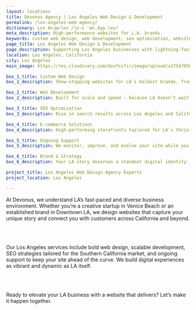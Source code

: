 ```yaml
---
layout: locations
title: Devonus Agency | Los Angeles Web Design & Development
permalink: /los-angeles-web-agency/
dictionary: Los An‧ge‧les /lɑːs ˈæn.dʒə.ləs/
meta_description: High-performance websites for L.A. brands.
keywords: custom web design, web development, seo optimization, website maintenance, los angeles web design, los angeles california
page_title: Los Angeles Web Design & Development
page_description: Supporting Los Angeles businesses with lightning-fast, design-forward websites.
location: Los Angeles, California
city: Los Angeles
main_image: https://res.cloudinary.com/dvufsifir/image/upload/v1754765658/los-angeles_z8fw6k.webp

box_1_title: Custom Web Design
box_1_description: Show-stopping websites for LA’s boldest brands, from influencers to institutions.

box_2_title: Web Development
box_2_description: Built for scale and speed — because LA doesn’t wait.

box_3_title: SEO Optimization
box_3_description: Rise in search results across Los Angeles and California with strategic, data-driven SEO.

box_4_title: E-commerce Solutions
box_4_description: High-performing storefronts tailored for LA’s thriving online economy.

box_5_title: Ongoing Support
box_5_description: We monitor, improve, and evolve your site while you grow your brand.

box_6_title: Brand & Strategy
box_6_description: Your LA story deserves a standout digital identity. We help shape it from the ground up.

project_title: Los Angeles Web Design Agency Experts
project_location: Los Angeles

---
```


At Devonus, we understand LA’s fast-paced and diverse business environment. Whether you’re a creative startup in Venice Beach or an established brand in Downtown LA, we design websites that capture your unique story and connect you with customers across California and beyond.

<br>  
<br>

Our Los Angeles services include bold web design, scalable development, SEO strategies tailored for the Southern California market, and ongoing support to keep your site ahead of the curve. We build digital experiences as vibrant and dynamic as LA itself.

<br>  
<br>

Ready to elevate your LA business with a website that delivers? Let’s make it happen together.
